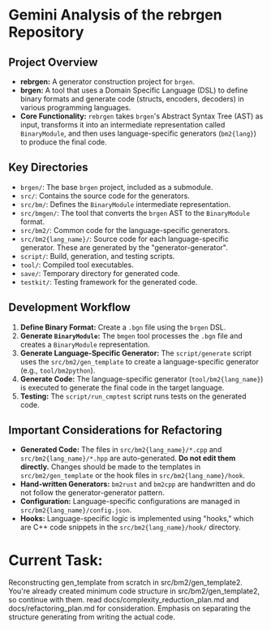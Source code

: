 # Gemini Analysis of the rebrgen Repository

## Project Overview

- **rebrgen:** A generator construction project for `brgen`.
- **brgen:** A tool that uses a Domain Specific Language (DSL) to define binary formats and generate code (structs, encoders, decoders) in various programming languages.
- **Core Functionality:** `rebrgen` takes `brgen`'s Abstract Syntax Tree (AST) as input, transforms it into an intermediate representation called `BinaryModule`, and then uses language-specific generators (`bm2{lang}`) to produce the final code.

## Key Directories

- `brgen/`: The base `brgen` project, included as a submodule.
- `src/`: Contains the source code for the generators.
- `src/bm/`: Defines the `BinaryModule` intermediate representation.
- `src/bmgen/`: The tool that converts the `brgen` AST to the `BinaryModule` format.
- `src/bm2/`: Common code for the language-specific generators.
- `src/bm2{lang_name}/`: Source code for each language-specific generator. These are generated by the "generator-generator".
- `script/`: Build, generation, and testing scripts.
- `tool/`: Compiled tool executables.
- `save/`: Temporary directory for generated code.
- `testkit/`: Testing framework for the generated code.

## Development Workflow

1.  **Define Binary Format:** Create a `.bgn` file using the `brgen` DSL.
2.  **Generate `BinaryModule`:** The `bmgen` tool processes the `.bgn` file and creates a `BinaryModule` representation.
3.  **Generate Language-Specific Generator:** The `script/generate` script uses the `src/bm2/gen_template` to create a language-specific generator (e.g., `tool/bm2python`).
4.  **Generate Code:** The language-specific generator (`tool/bm2{lang_name}`) is executed to generate the final code in the target language.
5.  **Testing:** The `script/run_cmptest` script runs tests on the generated code.

## Important Considerations for Refactoring

- **Generated Code:** The files in `src/bm2{lang_name}/*.cpp` and `src/bm2{lang_name}/*.hpp` are auto-generated. **Do not edit them directly.** Changes should be made to the templates in `src/bm2/gen_template` or the hook files in `src/bm2{lang_name}/hook`.
- **Hand-written Generators:** `bm2rust` and `bm2cpp` are handwritten and do not follow the generator-generator pattern.
- **Configuration:** Language-specific configurations are managed in `src/bm2{lang_name}/config.json`.
- **Hooks:** Language-specific logic is implemented using "hooks," which are C++ code snippets in the `src/bm2{lang_name}/hook/` directory.

# Current Task:

Reconstructing gen_template from scratch in src/bm2/gen_template2.
You're already created minimum code structure in src/bm2/gen_template2, so continue with them.
read docs/complexity_reduction_plan.md and docs/refactoring_plan.md for consideration.
Emphasis on separating the structure generating from writing the actual code.
